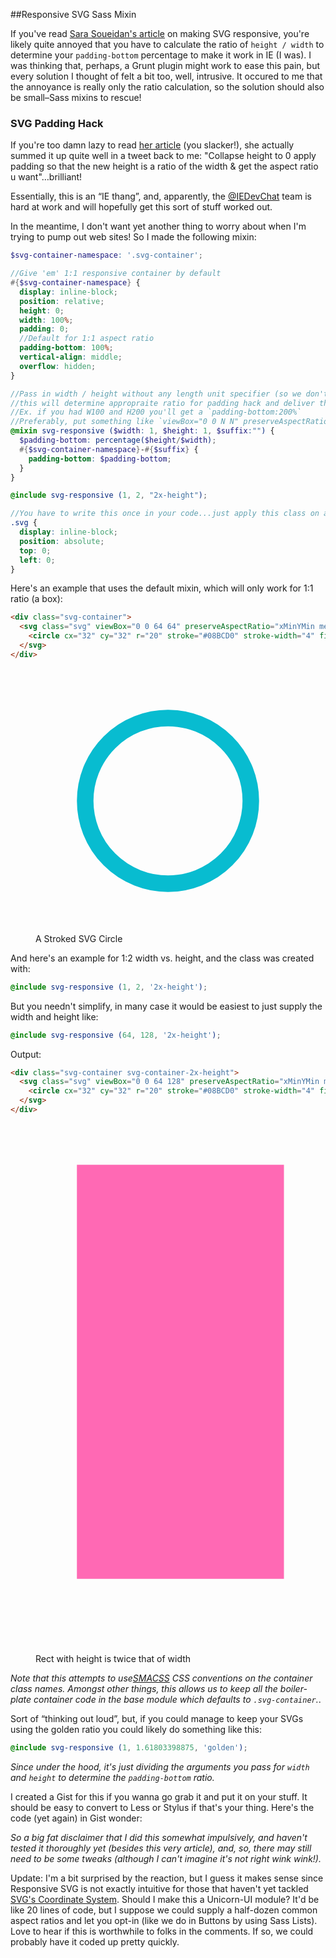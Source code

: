 ##Responsive SVG Sass Mixin

If you've read [Sara Soueidan's article](http://tympanus.net/codrops/2014/08/19/making-svgs-responsive-with-css/) on making SVG responsive,
you're likely quite annoyed that you have to calculate the ratio of `height / width` to determine your `padding-bottom` percentage to make it
work in IE (I was). I was thinking that, perhaps, a Grunt plugin might work to ease this pain, but every solution I thought of felt a bit too, well,
intrusive. It occured to me that the annoyance is really only the ratio calculation, so the solution should also be small–Sass mixins to rescue!

### SVG Padding Hack

If you're too damn lazy to read [her article](http://tympanus.net/codrops/2014/08/19/making-svgs-responsive-with-css/) (you slacker!), she actually
summed it up quite well in a tweet back to me: "Collapse height to 0 apply padding so that the new height is a ratio of the width & get the aspect ratio u want"…brilliant!

Essentially, this is an &ldquo;IE thang&rdquo;, and, apparently, the [@IEDevChat](https://twitter.com/IEDevChat) team is hard at work and will hopefully get this sort of stuff worked out.

In the meantime, I don't want yet another thing to worry about when I'm trying to pump out web sites! So I made the following mixin:

```scss
$svg-container-namespace: '.svg-container';

//Give 'em' 1:1 responsive container by default
#{$svg-container-namespace} {
  display: inline-block;
  position: relative;
  height: 0;
  width: 100%;
  padding: 0;
  //Default for 1:1 aspect ratio
  padding-bottom: 100%;
  vertical-align: middle;
  overflow: hidden;
}

//Pass in width / height without any length unit specifier (so we don't have to do sill strip unit wackiness!), and
//this will determine appropraite ratio for padding hack and deliver the conainter code.
//Ex. if you had W100 and H200 you'll get a `padding-bottom:200%`
//Preferably, put something like `viewBox="0 0 N N" preserveAspectRatio="xMinYMin meet"` on your SVG root element
@mixin svg-responsive ($width: 1, $height: 1, $suffix:"") {
  $padding-bottom: percentage($height/$width);
  #{$svg-container-namespace}-#{$suffix} {
    padding-bottom: $padding-bottom;
  }
}

@include svg-responsive (1, 2, "2x-height");

//You have to write this once in your code...just apply this class on all your SVGs and absolutely position them top left inline block:
.svg {
  display: inline-block;
  position: absolute;
  top: 0;
  left: 0;
}
```


Here's an example that uses the default mixin, which will only work for 1:1 ratio (a box):

```html
<div class="svg-container">
  <svg class="svg" viewBox="0 0 64 64" preserveAspectRatio="xMinYMin meet">
    <circle cx="32" cy="32" r="20" stroke="#08BCD0" stroke-width="4" fill="none" />
  </svg>
</div>
```
<figure>
  <div class="svg-container">
    <svg class="svg" viewBox="0 0 64 64" preserveAspectRatio="xMinYMin meet">
      <circle cx="32" cy="32" r="20" stroke="#08BCD0" stroke-width="4" fill="none" />
    </svg>
  </div>
  <figcaption>A Stroked SVG Circle</figcaption>
</figure>


And here's an example for 1:2 width vs. height, and the class was created with:

```scss
@include svg-responsive (1, 2, '2x-height');
```

But you needn't simplify, in many case it would be easiest to just supply the width and height like:

```scss
@include svg-responsive (64, 128, '2x-height');
```

Output:

```html
<div class="svg-container svg-container-2x-height">
  <svg class="svg" viewBox="0 0 64 128" preserveAspectRatio="xMinYMin meet">
    <circle cx="32" cy="32" r="20" stroke="#08BCD0" stroke-width="4" fill="none" />
  </svg>
</div>
```
<figure>
  <div class="svg-container svg-container-2x-height">
    <svg class="svg" viewBox="0 0 64 128" preserveAspectRatio="xMinYMin meet">
      <rect x=10 y=10 width=50 height=100 style="fill: hotpink; stroke: none;" />
    </svg>
  </div>
  <figcaption>Rect with height is twice that of width</figcaption>
</figure>


*Note that this attempts to use[SMACSS](https://smacss.com/) CSS conventions on the container class names. Amongst other things, this allows us to keep all the boiler-plate container code in the base module which defaults to `.svg-container`.*.


Sort of &ldquo;thinking out loud&rdquo;, but, if you could manage to keep your SVGs using the golden ratio you could likely do something like this:
```scss
@include svg-responsive (1, 1.61803398875, 'golden');
```

*Since under the hood, it's just dividing the arguments you pass for `width` and `height` to determine the `padding-bottom` ratio.*

I created a Gist for this if you wanna go grab it and put it on your stuff. It should be easy to convert to Less or Stylus if that's your thing. Here's the code (yet again) in Gist wonder:

<script src="https://gist.github.com/roblevintennis/865de775fb988bfad9a1.js"></script>

*So a big fat disclaimer that I did this somewhat impulsively, and haven't tested it thoroughly yet (besides this very article), and, so, there may still need to be some tweaks (although I can't imagine it's not right wink wink!).*

Update: I'm a bit surprised by the reaction, but I guess it makes sense since Responsive SVG is not exactly intuitive for those that haven't yet tackled [SVG's Coordinate System](http://www.w3.org/TR/SVG/coords.html). Should I make this a Unicorn-UI module? It'd be like 20 lines of code, but I suppose we could supply a half-dozen common aspect ratios and let you opt-in (like we do in Buttons by using Sass Lists). Love to hear if this is worthwhile to folks in the comments. If so, we could probably have it coded up pretty quickly.
